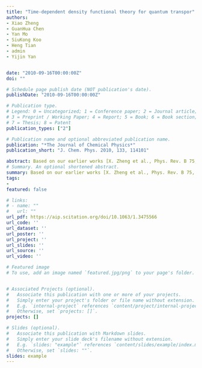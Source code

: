 ```yaml
---
title: "Time-dependent density functional theory for quantum transpor"
authors:
- Xiao Zheng
- GuanHua Chen
- Yan Mo
- SiuKong Koo
- Heng Tian
- admin
- Yijin Yan


date: "2010-09-16T00:00:00Z"
doi: ""

# Schedule page publish date (NOT publication's date).
publishDate: "2010-09-16T00:00:00Z"

# Publication type.
# Legend: 0 = Uncategorized; 1 = Conference paper; 2 = Journal article;
# 3 = Preprint / Working Paper; 4 = Report; 5 = Book; 6 = Book section;
# 7 = Thesis; 8 = Patent
publication_types: ["2"]

# Publication name and optional abbreviated publication name.
publication: "*The Journal of Chemical Physics*"
publication_short: "J. Chem. Phys. 2010, 133, 114101"

abstract: Based on our earlier works [X. Zheng et al., Phys. Rev. B 75, 195127 (2007); J. S. Jin et al., J. Chem. Phys. 128, 234703 (2008)], we propose a rigorous and numerically convenient approach to simulate time-dependent quantum transport from first-principles. The proposed approach combines time-dependent density functional theory with quantum dissipation theory, and results in a useful tool for studying transient dynamics of electronic systems. Within the proposed exact theoretical framework, we construct a number of practical schemes for simulating realistic systems such as nanoscopic electronic devices. Computational cost of each scheme is analyzed, with the expected level of accuracy discussed. As a demonstration, a simulation based on the adiabatic wide-band limit approximation scheme is carried out to characterize the transient current response of a carbon nanotube based electronic device under time-dependent external voltages
# Summary. An optional shortened abstract.
summary: Based on our earlier works [X. Zheng et al., Phys. Rev. B 75, 195127 (2007); J. S. Jin et al., J. Chem. Phys. 128, 234703 (2008)], we propose a rigorous and numerically convenient approach to simulate time-dependent quantum transport from first-principles. The proposed approach combines time-dependent density functional theory with quantum dissipation theory, and results in a useful tool for studying transient dynamics of electronic systems. Within the proposed exact theoretical framework, we construct a number of practical schemes for simulating realistic systems such as nanoscopic electronic devices. Computational cost of each scheme is analyzed, with the expected level of accuracy discussed. As a demonstration, a simulation based on the adiabatic wide-band limit approximation scheme is carried out to characterize the transient current response of a carbon nanotube based electronic device under time-dependent external voltages
tags:
-
featured: false

# links:
# - name: ""
#   url: ""
url_pdf: https://aip.scitation.org/doi/10.1063/1.3475566
url_code: ''
url_dataset: ''
url_poster: ''
url_project: ''
url_slides: ''
url_source: ''
url_video: ''

# Featured image
# To use, add an image named `featured.jpg/png` to your page's folder. 


# Associated Projects (optional).
#   Associate this publication with one or more of your projects.
#   Simply enter your project's folder or file name without extension.
#   E.g. `internal-project` references `content/project/internal-project/index.md`.
#   Otherwise, set `projects: []`.
projects: []

# Slides (optional).
#   Associate this publication with Markdown slides.
#   Simply enter your slide deck's filename without extension.
#   E.g. `slides: "example"` references `content/slides/example/index.md`.
#   Otherwise, set `slides: ""`.
slides: example
---
```



